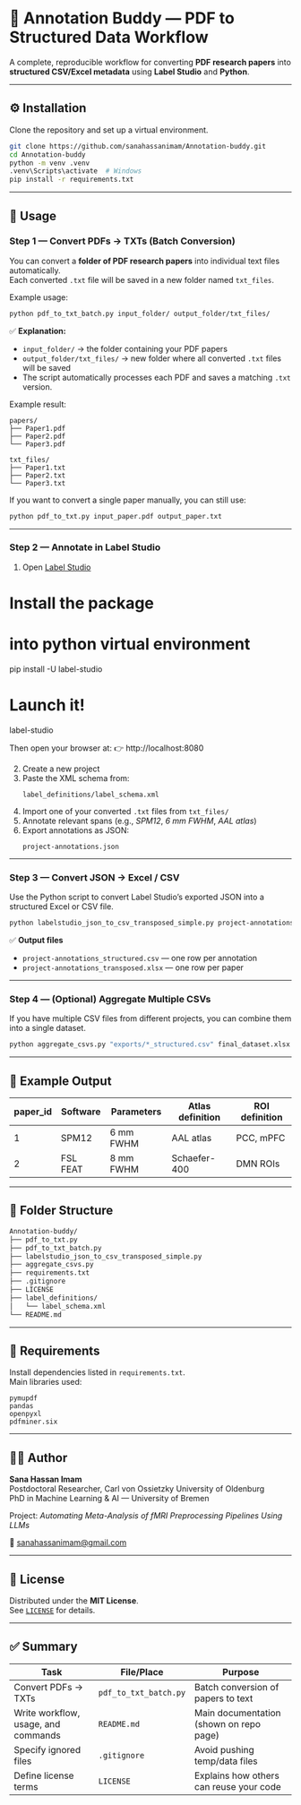 # 🧠 Annotation Buddy — PDF to Structured Data Workflow

A complete, reproducible workflow for converting **PDF research papers** into **structured CSV/Excel metadata** using **Label Studio** and **Python**.

---

## ⚙️ Installation

Clone the repository and set up a virtual environment.

```bash
git clone https://github.com/sanahassanimam/Annotation-buddy.git
cd Annotation-buddy
python -m venv .venv
.venv\Scripts\activate  # Windows
pip install -r requirements.txt
```

---

## 🚀 Usage

### **Step 1 — Convert PDFs → TXTs (Batch Conversion)**

You can convert a **folder of PDF research papers** into individual text files automatically.  
Each converted `.txt` file will be saved in a new folder named `txt_files`.

Example usage:

```bash
python pdf_to_txt_batch.py input_folder/ output_folder/txt_files/
```

✅ **Explanation:**
- `input_folder/` → the folder containing your PDF papers  
- `output_folder/txt_files/` → new folder where all converted `.txt` files will be saved  
- The script automatically processes each PDF and saves a matching `.txt` version.

Example result:
```
papers/
├── Paper1.pdf
├── Paper2.pdf
└── Paper3.pdf

txt_files/
├── Paper1.txt
├── Paper2.txt
└── Paper3.txt
```

If you want to convert a single paper manually, you can still use:

```bash
python pdf_to_txt.py input_paper.pdf output_paper.txt
```

---

### **Step 2 — Annotate in Label Studio**

1. Open [Label Studio](https://labelstud.io/)
# Install the package
# into python virtual environment
pip install -U label-studio
# Launch it!
label-studio

Then open your browser at:
👉 http://localhost:8080


2. Create a new project  
3. Paste the XML schema from:
   ```
   label_definitions/label_schema.xml
   ```
4. Import one of your converted `.txt` files from `txt_files/`
5. Annotate relevant spans (e.g., *SPM12*, *6 mm FWHM*, *AAL atlas*)
6. Export annotations as JSON:
   ```
   project-annotations.json
   ```

---

### **Step 3 — Convert JSON → Excel / CSV**

Use the Python script to convert Label Studio’s exported JSON into a structured Excel or CSV file.

```bash
python labelstudio_json_to_csv_transposed_simple.py project-annotations.json
```

✅ **Output files**
- `project-annotations_structured.csv` — one row per annotation  
- `project-annotations_transposed.xlsx` — one row per paper

---

### **Step 4 — (Optional) Aggregate Multiple CSVs**

If you have multiple CSV files from different projects, you can combine them into a single dataset.

```bash
python aggregate_csvs.py "exports/*_structured.csv" final_dataset.xlsx
```

---

## 🧾 Example Output

| paper_id | Software | Parameters | Atlas definition | ROI definition |
|-----------|-----------|-------------|------------------|----------------|
| 1 | SPM12 | 6 mm FWHM | AAL atlas | PCC, mPFC |
| 2 | FSL FEAT | 8 mm FWHM | Schaefer-400 | DMN ROIs |

---

## 🧱 Folder Structure

```bash
Annotation-buddy/
├── pdf_to_txt.py
├── pdf_to_txt_batch.py
├── labelstudio_json_to_csv_transposed_simple.py
├── aggregate_csvs.py
├── requirements.txt
├── .gitignore
├── LICENSE
├── label_definitions/
│   └── label_schema.xml
└── README.md
```

---

## 🧩 Requirements

Install dependencies listed in `requirements.txt`.  
Main libraries used:

```text
pymupdf
pandas
openpyxl
pdfminer.six
```

---

## 👩‍💻 Author

**Sana Hassan Imam**  
Postdoctoral Researcher, Carl von Ossietzky University of Oldenburg  
PhD in Machine Learning & AI — University of Bremen  

Project: *Automating Meta-Analysis of fMRI Preprocessing Pipelines Using LLMs*

📧 [sanahassanimam@gmail.com](mailto:sanahassanimam@gmail.com)

---

## 📜 License

Distributed under the **MIT License**.  
See [`LICENSE`](LICENSE) for details.

---

## ✅ Summary

| Task | File/Place | Purpose |
|------|-------------|----------|
| Convert PDFs → TXTs | `pdf_to_txt_batch.py` | Batch conversion of papers to text |
| Write workflow, usage, and commands | `README.md` | Main documentation (shown on repo page) |
| Specify ignored files | `.gitignore` | Avoid pushing temp/data files |
| Define license terms | `LICENSE` | Explains how others can reuse your code |
